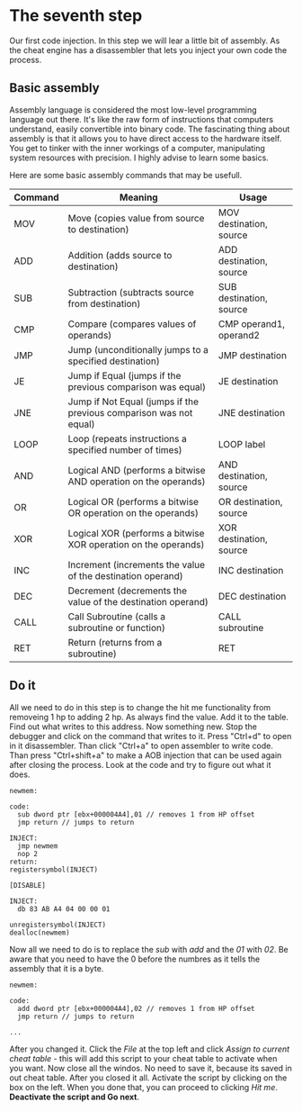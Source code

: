 # The seventh step

Our first code injection. In this step we will lear a little bit of assembly. As the cheat engine has a disassembler that lets you inject your own code the process.

## Basic assembly

Assembly language is considered the most low-level programming language out there. It's like the raw form of instructions that computers understand, easily convertible into binary code. The fascinating thing about assembly is that it allows you to have direct access to the hardware itself. You get to tinker with the inner workings of a computer, manipulating system resources with precision. I highly advise to learn some basics.

Here are some basic assembly commands that may be usefull.

| Command | Meaning                                       | Usage                                         |
|---------|-----------------------------------------------|-----------------------------------------------|
| MOV     | Move (copies value from source to destination)| MOV destination, source                       |
| ADD     | Addition (adds source to destination)          | ADD destination, source                       |
| SUB     | Subtraction (subtracts source from destination)| SUB destination, source                       |
| CMP     | Compare (compares values of operands)          | CMP operand1, operand2                        |
| JMP     | Jump (unconditionally jumps to a specified destination)| JMP destination                        |
| JE      | Jump if Equal (jumps if the previous comparison was equal) | JE destination                     |
| JNE     | Jump if Not Equal (jumps if the previous comparison was not equal)| JNE destination               |
| LOOP    | Loop (repeats instructions a specified number of times)| LOOP label                                |
| AND     | Logical AND (performs a bitwise AND operation on the operands)| AND destination, source           |
| OR      | Logical OR (performs a bitwise OR operation on the operands)| OR destination, source             |
| XOR     | Logical XOR (performs a bitwise XOR operation on the operands)| XOR destination, source           |
| INC     | Increment (increments the value of the destination operand)| INC destination                      |
| DEC     | Decrement (decrements the value of the destination operand)| DEC destination                      |
| CALL    | Call Subroutine (calls a subroutine or function) | CALL subroutine                           |
| RET     | Return (returns from a subroutine)              | RET                                          |


## Do it

All we need to do in this step is to change the hit me functionality from removeing 1 hp to adding 2 hp. As always find the value. Add it to the table. Find out what writes to this address. Now something new. Stop the debugger and click on the command that writes to it. Press "Ctrl+d" to open in it disassembler. Than click "Ctrl+a" to open assembler to write code. Than press "Ctrl+shift+a" to make a AOB injection that can be used again after closing the process. Look at the code and try to figure out what it does.

```
newmem:

code:
  sub dword ptr [ebx+000004A4],01 // removes 1 from HP offset
  jmp return // jumps to return

INJECT:
  jmp newmem
  nop 2
return:
registersymbol(INJECT)

[DISABLE]

INJECT:
  db 83 AB A4 04 00 00 01

unregistersymbol(INJECT)
dealloc(newmem)
```

Now all we need to do is to replace the *sub* with *add* and the *01* with *02*. Be aware that you need to have the 0 before the numbres as it tells the assembly that it is a byte.

```
newmem:

code:
  add dword ptr [ebx+000004A4],02 // removes 1 from HP offset
  jmp return // jumps to return

...
```

After you changed it. Click the *File* at the top left and click *Assign to current cheat table* - this will add this script to your cheat table to activate when you want. Now close all the windos. No need to save it, because its saved in out cheat table. After you closed it all. Activate the script by clicking on the box on the left. When you done that, you can proceed to clicking *Hit me*. **Deactivate the script and Go next**.
